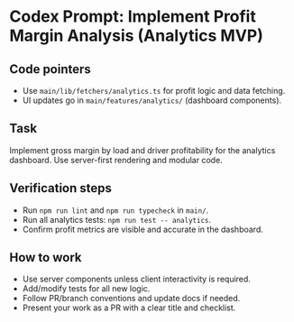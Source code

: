 # Codex Prompt: Implement Profit Margin Analysis (Analytics MVP)

## Code pointers
- Use `main/lib/fetchers/analytics.ts` for profit logic and data fetching.
- UI updates go in `main/features/analytics/` (dashboard components).

## Task
Implement gross margin by load and driver profitability for the analytics dashboard. Use server-first rendering and modular code.

## Verification steps
- Run `npm run lint` and `npm run typecheck` in `main/`.
- Run all analytics tests: `npm run test -- analytics`.
- Confirm profit metrics are visible and accurate in the dashboard.

## How to work
- Use server components unless client interactivity is required.
- Add/modify tests for all new logic.
- Follow PR/branch conventions and update docs if needed.
- Present your work as a PR with a clear title and checklist.

